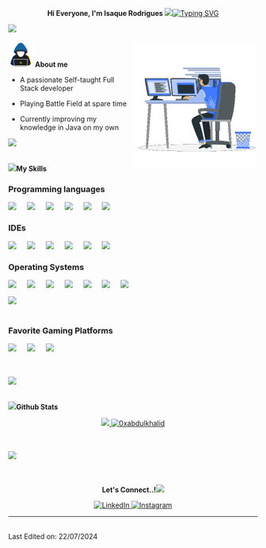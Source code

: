 <p align="center"><b>Hi Everyone, I'm Isaque Rodrigues </b><img src="https://media.giphy.com/media/hvRJCLFzcasrR4ia7z/giphy.gif" width="30"></pI

<p align="center"><a href="https://git.io/typing-svg"><img src="https://readme-typing-svg.demolab.com?font=Fira+Code&pause=1000&width=435&lines=I+love+to+learn+new+technologies;Brazilian%2C+28+years+old;My+favorite+language+is+java" alt="Typing SVG" /></a></p>

<img src="https://user-images.githubusercontent.com/73097560/115834477-dbab4500-a447-11eb-908a-139a6edaec5c.gif"><br><br>
<a> <img align="right" src="https://github.com/0xAbdulKhalid/0xAbdulKhalid/raw/main/assets/mdImages/Right_Side.gif" width = 250px></a>
<a><img src = "https://github.com/0xAbdulKhalid/0xAbdulKhalid/raw/main/assets/mdImages/about_me.gif" width = 50px></a> **About me**


- A passionate Self-taught Full Stack developer

- Playing Battle Field at spare time

- Currently improving my knowledge in Java on my own
 
<img src="https://user-images.githubusercontent.com/73097560/115834477-dbab4500-a447-11eb-908a-139a6edaec5c.gif"><br><br>

<a><img src="https://media2.giphy.com/media/QssGEmpkyEOhBCb7e1/giphy.gif?cid=ecf05e47a0n3gi1bfqntqmob8g9aid1oyj2wr3ds3mg700bl&rid=giphy.gif" width ="50"></a>**My Skills**

### Programming languages
<a><img src = "https://img.shields.io/badge/java-%23ED8B00.svg?style=Plastic&logo=java&logoColor=white"></a>
&emsp;
<a><img src = "https://img.shields.io/badge/Python-3776AB?logo=python&logoColor=fff"></a>
&emsp;
<a><img src = "https://img.shields.io/badge/JavaScript-F7DF1E?logo=javascript&logoColor=000"></a>
&emsp;
<a><img src = "https://img.shields.io/badge/Lua-%232C2D72.svg?logo=lua&logoColor=white"></a>
&emsp;
<a><img src = "https://img.shields.io/badge/HTML-%23E34F26.svg?logo=html5&logoColor=white"></a>
&emsp;
<a><img src = "https://img.shields.io/badge/CSS-1572B6?logo=css3&logoColor=fff"></a>
&emsp;
   

### IDEs
<a><img src = "https://img.shields.io/badge/IntelliJIDEA-000000.svg?style=Plastic&logo=intellij-idea&logoColor=white"></a>
&emsp;
<a><img src = "https://img.shields.io/badge/Eclipse-FE7A16.svg?style=Plastic&logo=Eclipse&logoColor=white"></a>
&emsp;
<a><img src = "https://img.shields.io/badge/Visual%20Studio%20Code-0078d7.svg?style=Plastic&logo=visual-studio-code&logoColor=white"></a>
&emsp;
<a><img src = "https://img.shields.io/badge/PyCharm-143?logo=pycharm&logoColor=black&color=black&labelColor=green"></a>
&emsp;
<a><img src = "https://img.shields.io/badge/Python%20IDLE-3776AB?logo=python&logoColor=fff"></a>
&emsp;
<a><img src = "Notepad++](https://img.shields.io/badge/Notepad++-90E59A.svg?&logo=notepad%2b%2b&logoColor=black"></a>
&emsp;


### Operating Systems 
<a><img src = "https://img.shields.io/badge/Pop!__OS-48B9C7?logo=popos&logoColor=fff"></a>
&emsp;
<a><img src = "https://img.shields.io/badge/Kali%20Linux-557C94?logo=kalilinux&logoColor=fff"></a>
&emsp;
<a><img src = "https://img.shields.io/badge/Ubuntu-E95420?logo=ubuntu&logoColor=white"></a>
&emsp;
<a><img src = "https://img.shields.io/badge/Linux-FCC624?style=Plastic&logo=linux&logoColor=black"></a>
&emsp;
<a><img src = "https://img.shields.io/badge/Linux%20Mint-87CF3E?style=Plastic&logo=Linux%20Mint&logoColor=white"></a>
&emsp;
<a><img src = "https://img.shields.io/badge/Windows-0078D6?style=Plastic&logo=windows&logoColor=white"></a>
&emsp;
<a><img src = "https://img.shields.io/badge/Android-3DDC84?logo=android&logoColor=white"></a>

<img src="https://user-images.githubusercontent.com/73097560/115834477-dbab4500-a447-11eb-908a-139a6edaec5c.gif"><br><br>

### Favorite Gaming Platforms
<a><img src = "https://img.shields.io/badge/EA-%23000000.svg?logo=ea&logoColor=white"></a>
&emsp;
<a><img src = "https://img.shields.io/badge/Steam-%23000000.svg?logo=steam&logoColor=white"></a>
&emsp;
<a><img src = "https://img.shields.io/badge/Uplay-black?logo=ubisoft"></a>
&emsp;

  
<br><br>
<img src="https://user-images.githubusercontent.com/73097560/115834477-dbab4500-a447-11eb-908a-139a6edaec5c.gif"><br><br>  
  
<img src="https://img.shields.io/badge/GitHub-%23121011.svg?logo=github&logoColor=white" width="40">**Github Stats**   

<p align="center">
<a href="https://github.com/zackerod">
<img src="https://github-readme-stats.vercel.app/api?username=zackerod&include_all_commits=true&count_private=true&show_icons=true&line_height=20&title_color=7A7ADB&icon_color=2234AE&text_color=D3D3D3&bg_color=0,000000,130F40" width="400"/>
<img src="https://github-readme-stats.vercel.app/api/top-langs?username=zackerod&show_icons=true&locale=en&layout=compact&line_height=20&title_color=7A7ADB&icon_color=2234AE&text_color=D3D3D3&bg_color=0,000000,130F40" width="407"  alt="0xabdulkhalid"/>
</a>
</p>

<br><br>
<img src="https://user-images.githubusercontent.com/73097560/115834477-dbab4500-a447-11eb-908a-139a6edaec5c.gif"><br><br>
<br>

<p align="center"><b> Let's Connect..!</b><img src="https://gifs.eco.br/wp-content/uploads/2022/07/gifs-de-aperto-de-mao-14.gif" width ="85"></p>

<p align="center">
  <a href="https://www.linkedin.com/in/zackerod/">
    <img src="https://img.shields.io/badge/linkedin-%230077B5.svg?style=Plastic&logo=linkedin&logoColor=white" alt="LinkedIn">
  </a>
  <a href="https://www.instagram.com/zackerod/">
    <img src="https://img.shields.io/badge/Instagram-%23E4405F.svg?logo=Instagram&logoColor=white" alt="Instagram">
  </a>
</p>

---

<br>
Last Edited on: 22/07/2024
